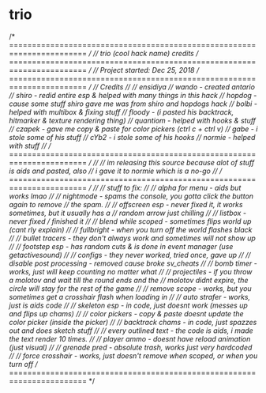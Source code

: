 # trio
/* ======================================================================= */
// trio (cool hack name) credits
/* ======================================================================= */
// Project started: Dec 25, 2018
/* ======================================================================= */
// Credits
//
// ensidiya
// wando    - created antario
// shiro    - redid entire esp & helped with many things in this hack
// hopdog   - cause some stuff shiro gave me was from shiro and hopdogs hack
// bolbi    - helped with multibox & fixing stuff
// floody   - (i pasted his backtrack, hitmarker & texture rendering thing)
// quantiom - helped with hooks & stuff
// czapek   - gave me copy & paste for color pickers (ctrl c + ctrl v)
// gabe     - i stole some of his stuff
// cYb2     - i stole some of his hooks
// normie   - helped with stuff
//
/* ======================================================================= */
//
// im releasing this source because alot of stuff is aids and pasted, also
// i gave it to normie which is a no-go
//
/* ======================================================================= */
//
// stuff to fix:
//
// alpha for menu - aids but works lmao
//
// nightmode - spams the console, you gotta click the button again to remove
// the spam.
// 
// offscreen esp - never fixed it, it works sometimes, but it usually has a
// random arrow just chilling
//
// listbox - never fixed / finished it
//
// blend while scoped - sometimes flips world up (cant rly explain)
//
// fullbright - when you turn off the world flashes black
//
// bullet tracers - they don't always work and sometimes will not show up
//
// footstep esp - has random cuts & is done in event manager (use getactivesound)
//
// configs - they never worked, tried once, gave up
//
// disable post processing - removed cause broke sv_cheats
//
// bomb timer - works, just will keep counting no matter what
//
// projectiles - if you throw a molotov and wait till the round ends and the
// molotov didnt expire, the circle will stay for the rest of the game
//
// remove scope - works, but you sometimes get a crosshair flash when loading in
//
// auto strafer - works, just is aids code
//
// skeleton esp - in code, just doesnt work (messes up and flips up chams)
//
// color pickers - copy & paste doesnt update the color picker (inside the picker)
//
// backtrack chams - in code, just spazzes out and does sketch stuff
//
// every outlined text - the code is aids, i made the text render 10 times.
//
// player ammo - doesnt have reload animation (just visual)
//
// grenade pred - absolute trash, works just very hardcoded
//
// force crosshair - works, just doesn't remove when scoped, or when you turn off
/* ======================================================================= */

